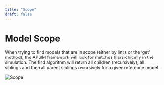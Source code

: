 ```yaml
---
title: "Scope"
draft: false
---
```


# Model Scope

When trying to find models that are in scope (either by links or the ‘get’ method), the APSIM framework will look for matches hierarchically in the simulation. The find algorithm will return all children (recursively), all siblings and then all parent siblings recursively for a given reference model.

![Scope](/images/Development.Scope.png)